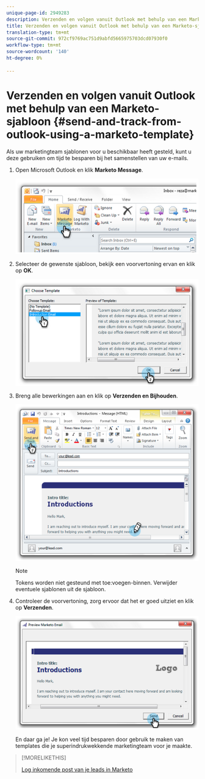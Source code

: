 ```yaml
---
unique-page-id: 2949283
description: Verzenden en volgen vanuit Outlook met behulp van een Marketo-sjabloon - Marketo Docs - Productdocumentatie
title: Verzenden en volgen vanuit Outlook met behulp van een Marketo-sjabloon
translation-type: tm+mt
source-git-commit: 972cf9769ac751d9abfd5665975703dcd07930f0
workflow-type: tm+mt
source-wordcount: '140'
ht-degree: 0%

---
```



# Verzenden en volgen vanuit Outlook met behulp van een Marketo-sjabloon {#send-and-track-from-outlook-using-a-marketo-template}

Als uw marketingteam sjablonen voor u beschikbaar heeft gesteld, kunt u deze gebruiken om tijd te besparen bij het samenstellen van uw e-mails.

1. Open Microsoft Outlook en klik **Marketo Message**.

   ![](assets/image2014-9-23-17-3a8-3a33.png)

1. Selecteer de gewenste sjabloon, bekijk een voorvertoning ervan en klik op **OK**.

   ![](assets/image2014-9-23-17-3a8-3a45.png)

1. Breng alle bewerkingen aan en klik op **Verzenden en Bijhouden**.

   ![](assets/image2014-9-23-17-3a8-3a58.png)

   >[!NOTE]
   >
   >Tokens worden niet gesteund met toe:voegen-binnen. Verwijder eventuele sjablonen uit de sjabloon.

1. Controleer de voorvertoning, zorg ervoor dat het er goed uitziet en klik op **Verzenden**.

   ![](assets/image2014-9-23-17-3a9-3a11.png)

   En daar ga je! Je kon veel tijd besparen door gebruik te maken van templates die je superindrukwekkende marketingteam voor je maakte.

>[!MORELIKETHIS]
>
>[Log inkomende post van je leads in Marketo](/help/marketo/product-docs/marketo-sales-insight/using-msi/log-inbound-mail-from-your-leads-in-marketo.md)
